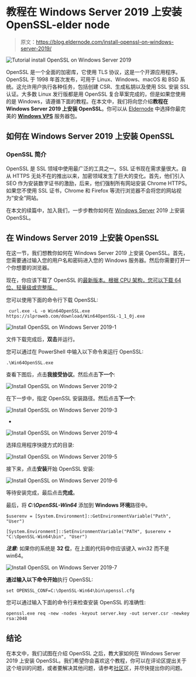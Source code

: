 # 教程在 Windows Server 2019 上安装 OpenSSL-elder node

> 原文：<https://blog.eldernode.com/install-openssl-on-windows-server-2019/>

![Tutorial install OpenSSL on Windows Server 2019](img/f6cf446229a09a1514b177702a4261d6.png)

OpenSSL 是一个全面的加密库，它使用 TLS 协议，这是一个开源应用程序。OpenSSL 于 1998 年首次发布，可用于 Linux、Windows、macOS 和 BSD 系统。这允许用户执行各种任务，包括创建 CSR、生成私钥以及使用 SSL 安装 SSL 认证。大多数 Linux 发行版都是用 OpenSSL 复合草案完成的，但是如果您使用的是 Windows，请遵循下面的教程。在本文中，我们将向您介绍**教程在 Windows Server 2019 上安装 OpenSSL**。你可以从 [Eldernode](https://eldernode.com/) 中选择你最完美的 [**Windows VPS**](https://eldernode.com/windows-vps/) 服务器包。

## **如何在 Windows Server 2019 上安装 OpenSSL**

### **OpenSSL 简介**

OpenSSL 是 SSL 领域中使用最广泛的工具之一。SSL 证书现在需求量很大。自从 HTTPS 无处不在的推出以来，加密领域发生了巨大的变化。首先，他们引入 SEO 作为安装数字证书的激励，后来，他们强制所有网站安装 Chrome HTTPS。如果您不使用 SSL 证书，Chrome 和 Firefox 等流行浏览器不会将您的网站视为“安全”网站。

在本文的续篇中，加入我们，一步步教你如何在 [Windows Server](https://blog.eldernode.com/tag/windows/) 2019 上安装 OpenSSL。

## **在 Windows Server 2019 上安装 OpenSSL**

在这一节，我们想教你如何在 Windows Server 2019 上安装 OpenSSL。首先，您需要通过输入您的用户名和密码进入您的 Windows 服务器。然后你需要打开一个你想要的浏览器。

现在，你应该下载了 OpenSSL 的[最新版本。根据 CPU 架构，您可以下载 64 位、轻量级或完整版。](https://www.openssl.org/source/)

您可以使用下面的命令行下载 OpenSSL:

```
 curl.exe -L -o Win64OpenSSL.exe https://slproweb.com/download/Win64OpenSSL-1_1_0j.exe 
```

![Install OpenSSL on Windows Server 2019-1](img/9cc0701f6eaf2ef80f21123582d10b6d.png)

文件下载完成后，**双击**并运行。

您可以通过在 PowerShell 中输入以下命令来运行 OpenSSL:

```
.\Win64OpenSSL.exe 
```

查看下图后，点击**我接受协议**。然后点击**下一个**:

![Install OpenSSL on Windows Server 2019-2](img/36dff842e5b531ee8f1f612be9bf63c5.png)

在下一步中，指定 OpenSSL 安装路径。然后点击**下一个**:

![Install OpenSSL on Windows Server 2019-3](img/92f692e8172a57c20130012b1d94cd9d.png)

*

![Install OpenSSL on Windows Server 2019-4](img/e34c555a3adcb1694f64d5eba6e89d6b.png)

选择应用程序快捷方式的目录:

![Install OpenSSL on Windows Server 2019-5](img/fe62a994d85ea7b14712a8d63ed3cb28.png)

接下来，点击**安装**开始 OpenSSL 安装:

![Install OpenSSL on Windows Server 2019-6](img/7139c988026a7dd3ffd79ca270b1185d.png)

等待安装完成，最后点击**完成**。

最后，将 ***C:\OpenSSL-Win64*** 添加到 **Windows 环境**路径中。

```
$userenv = [System.Environment]::GetEnvironmentVariable("Path", "User") 
```

```
[System.Environment]::SetEnvironmentVariable("PATH", $userenv + "C:\OpenSSL-Win64\bin", "User") 
```

***注意:*** 如果你的系统是 **32 位**，在上面的代码中你应该键入 win32 而不是 win64。

![Install OpenSSL on Windows Server 2019-7](img/f41a2314480fc17bb807f163d6812fa9.png)

**通过输入以下命令开始**执行 OpenSSL:

```
set OPENSSL_CONF=C:\OpenSSL-Win64\bin\openssl.cfg 
```

您可以通过输入下面的命令行来检查安装 OpenSSL 的准确性:

```
openssl.exe req -new -nodes -keyout server.key -out server.csr -newkey rsa:2048 
```

## 结论

在本文中，我们试图在介绍 OpenSSL 之后，教大家如何在 Windows Server 2019 上安装 OpenSSL。我们希望你会喜欢这个教程，你可以在评论区提出关于这个培训的问题，或者要解决其他问题，请参考[社区](https://community.eldernode.com/)区，并尽快提出你的问题。